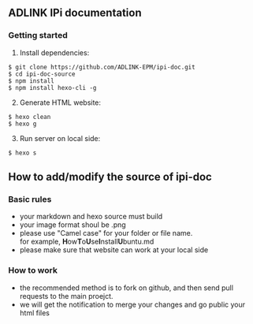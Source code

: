 ## ADLINK IPi documentation


### Getting started



1. Install dependencies:


```
$ git clone https://github.com/ADLINK-EPM/ipi-doc.git
$ cd ipi-doc-source
$ npm install
$ npm install hexo-cli -g

```

2. Generate HTML website:

```
$ hexo clean
$ hexo g
```

3. Run server on local side:

```
$ hexo s
```

## How to add/modify the source of ipi-doc


### Basic rules

* your markdown and hexo source must build
* your image format shoul be .png
* please use "Camel case" for your folder or file name. 
  <br>for example,
      **H**ow**T**o**U**se**I**nstall**U**buntu.md
* please make sure that website can work at your local side



### How to work

* the recommended method is to fork on github, and then send pull requests to the main proejct. 
* we will get the notification to merge your changes and go public your html files










